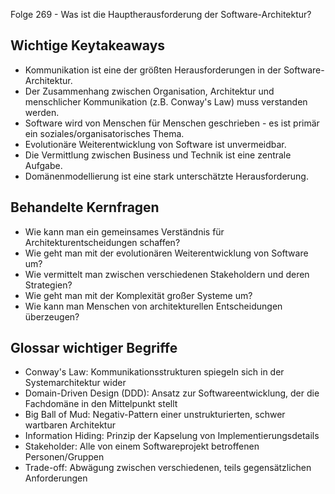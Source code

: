 Folge 269 - Was ist die Hauptherausforderung der Software-Architektur?

## Wichtige Keytakeaways

- Kommunikation ist eine der größten Herausforderungen in der Software-Architektur.
- Der Zusammenhang zwischen Organisation, Architektur und menschlicher Kommunikation (z.B. Conway's Law) muss verstanden werden.
- Software wird von Menschen für Menschen geschrieben - es ist primär ein soziales/organisatorisches Thema.
- Evolutionäre Weiterentwicklung von Software ist unvermeidbar.
- Die Vermittlung zwischen Business und Technik ist eine zentrale Aufgabe.
- Domänenmodellierung ist eine stark unterschätzte Herausforderung.

## Behandelte Kernfragen

- Wie kann man ein gemeinsames Verständnis für Architekturentscheidungen schaffen?
- Wie geht man mit der evolutionären Weiterentwicklung von Software um?
- Wie vermittelt man zwischen verschiedenen Stakeholdern und deren Strategien?
- Wie geht man mit der Komplexität großer Systeme um?
- Wie kann man Menschen von architekturellen Entscheidungen überzeugen?

## Glossar wichtiger Begriffe

- Conway's Law: Kommunikationsstrukturen spiegeln sich in der Systemarchitektur wider
- Domain-Driven Design (DDD): Ansatz zur Softwareentwicklung, der die Fachdomäne in den Mittelpunkt stellt
- Big Ball of Mud: Negativ-Pattern einer unstrukturierten, schwer wartbaren Architektur
- Information Hiding: Prinzip der Kapselung von Implementierungsdetails
- Stakeholder: Alle von einem Softwareprojekt betroffenen Personen/Gruppen
- Trade-off: Abwägung zwischen verschiedenen, teils gegensätzlichen Anforderungen
